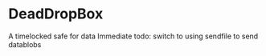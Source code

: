 # DeadDropBox
A timelocked safe for data
Immediate todo: switch to using sendfile to send datablobs
